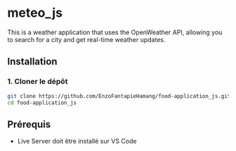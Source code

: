 # meteo_js

 This is a weather application that uses the OpenWeather API, allowing you to search for a city and get real-time weather updates.

## Installation

### 1. Cloner le dépôt
```sh
git clone https://github.com/EnzoFantapieHamang/food-application_js.git
cd food-application_js
```


## Prérequis
- Live Server doit être installé sur VS Code

